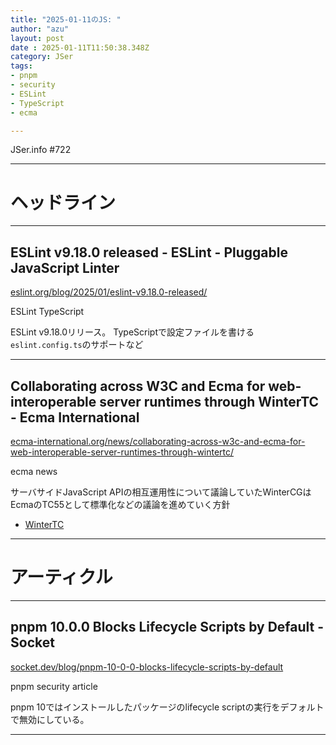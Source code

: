```yaml
---
title: "2025-01-11のJS: "
author: "azu"
layout: post
date : 2025-01-11T11:50:38.348Z
category: JSer
tags:
- pnpm
- security
- ESLint
- TypeScript
- ecma

---
```


JSer.info #722

----

<h1 class="site-genre">ヘッドライン</h1>

----

## ESLint v9.18.0 released - ESLint - Pluggable JavaScript Linter
[eslint.org/blog/2025/01/eslint-v9.18.0-released/](https://eslint.org/blog/2025/01/eslint-v9.18.0-released/ "ESLint v9.18.0 released - ESLint - Pluggable JavaScript Linter")
<p class="jser-tags jser-tag-icon"><span class="jser-tag">ESLint</span> <span class="jser-tag">TypeScript</span></p>

ESLint v9.18.0リリース。
TypeScriptで設定ファイルを書ける`eslint.config.ts`のサポートなど


----

## Collaborating across W3C and Ecma for web-interoperable server runtimes through WinterTC - Ecma International
[ecma-international.org/news/collaborating-across-w3c-and-ecma-for-web-interoperable-server-runtimes-through-wintertc/](https://ecma-international.org/news/collaborating-across-w3c-and-ecma-for-web-interoperable-server-runtimes-through-wintertc/ "Collaborating across W3C and Ecma for web-interoperable server runtimes through WinterTC - Ecma International")
<p class="jser-tags jser-tag-icon"><span class="jser-tag">ecma</span> <span class="jser-tag">news</span></p>

サーバサイドJavaScript APIの相互運用性について議論していたWinterCGはEcmaのTC55として標準化などの議論を進めていく方針

- [WinterTC](https://wintercg.org/ "WinterTC")

----
<h1 class="site-genre">アーティクル</h1>

----

## pnpm 10.0.0 Blocks Lifecycle Scripts by Default - Socket
[socket.dev/blog/pnpm-10-0-0-blocks-lifecycle-scripts-by-default](https://socket.dev/blog/pnpm-10-0-0-blocks-lifecycle-scripts-by-default "pnpm 10.0.0 Blocks Lifecycle Scripts by Default - Socket")
<p class="jser-tags jser-tag-icon"><span class="jser-tag">pnpm</span> <span class="jser-tag">security</span> <span class="jser-tag">article</span></p>

pnpm 10ではインストールしたパッケージのlifecycle scriptの実行をデフォルトで無効にしている。


----
